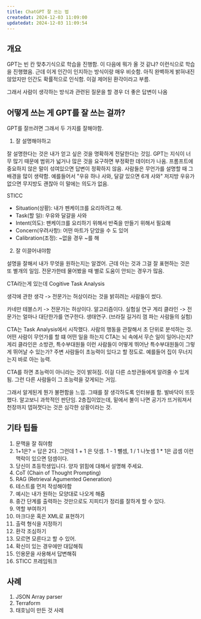 ```yaml
---
title: ChatGPT 잘 쓰는 법
createdat: 2024-12-03 11:09:00
updatedat: 2024-12-03 11:09:54
---
```


## 개요

GPT는 빈 칸 맞추기식으로 학습을 진행함. 이 다음에 뭐가 올 것 같냐? 이런식으로 학습을 진행했음. 근데 이게 인간이 인지하는 방식이랑 매우 비슷함. 아직 완벽하게 밝혀내진 않았지만 인간도 확률적으로 인식함. 이걸 제어된 환각이라고 부름.

그래서 사람이 생각하는 방식과 관련된 질문을 할 경우 더 좋은 답변이 나옴

## 어떻게 쓰는 게 GPT를 잘 쓰는 걸까?

GPT를 잘쓰려면 그래서 두 가지를 잘해야함.

1. 잘 설명해야하고

잘 설명한다는 것은 내가 얻고 싶은 것을 명확하게 전달한다는 것임.
GPT는 지식이 너무 많기 때문에 범위가 넓거나 많은 것을 요구하면 부정확한 데이터가 나옴. 프롬프트에 중요하지 않은 말이 섞여있으면 답변이 정확하지 않음.
사람들은 무언가를 설명할 때 그 배경을 많이 생략함. 예를들어서 "우유 하나 사와, 달걀 있으면 6개 사와" 저지방 우유가 없으면 무지방도 괜찮아
이 말에는 의도가 없음.

STICC

- Situation(상황): 내가 펜케이크를 요리하려고 해.
- Task(할 일): 우유와 달걀을 사와
- Intent(의도): 팬케이크를 요리하기 위해서 반죽을 만들기 위해서 필요해
- Concern(우려사항): 어떤 마트가 닫았을 수 도 있어
- Calibration(조정): ~없을 경우 ~를 해

2. 잘 이끌어내야함

설명을 잘해서 내가 무엇을 원하는지는 알겠어. 근데 아는 것과 그걸 잘 표현하는 것은 또 별개의 일임. 전문가한테 물어봤을 때 별로 도움이 안되는 경우가 많음.

CTA라는게 있는데 Cogitive Task Analysis

생각에 관한 생각 -> 전문가는 허상이라는 것을 밝히려는 사람들이 썼다.

카네만 테블스키 -> 전문가는 허상이다. 알고리즘이다. 실험실 연구
게리 클라인 -> 전문가는 얼마나 대단한가를 연구한다. 생태연구. (브라질 길거리 껌 파는 사람들의 실험)

CTA는 Task Analysis에서 시작했다. 사람의 행동을 관찰해서 초 단위로 분석하는 것. 어떤 사람이 무언가를 할 떄 어떤 일을 하는지
CTA는 뇌 속에서 무슨 일이 일어나는지?
게리 클라인은 소방관, 특수부대원들 이런 사람들이 어떻게 뛰어난 특수부대원들이 그렇게 뛰어날 수 있는가? 주변 사람들이 초능력이 있다고 할 정도로. 예를들어 집이 무너지는지 바로 아는 능력.

CTA를 하면 초능력이 아니라는 것이 밝혀짐. 이걸 다른 소방관들에게 알려줄 수 있게됨. 그런 다른 사람들이 그 초능력을 갖게되는 거임.

그래서 알게된게 뭔가 불편함을 느낌. 그때를 잘 생각하도록 인터뷰를 함. 발바닥이 뜨듯했다. 알고보니 과학적인 판단임. 2층집이었는데, 밑에서 불이 나면 공기가 뜨거워져서 천장까지 뎁혀졋다는 것은 심각한 상황이라는 것.

## 기타 팁들

1. 문맥을 잘 줘야함
1. 1+1은? = 답은 2다. 그런데 1 + 1 은 덧셈. 1 - 1 뺄셈, 1 / 1 나눗셈 1 * 1은 곱셈 이런 맥락이 있으면 덤셈이다.
3. 당신이 초등학생입니다. 양자 얽힘에 대해서 설명해 주세요.
2. CoT (Chain of Thought Prompting)
3. RAG (Retrieval Agumented Generation)
4. 테스트를 먼저 작성해야함
5. 예시는 내가 원하는 모양대로 나오게 해줌
6. 중간 단계를 출력하는 것만으로도 지피티가 정리를 잘하게 할 수 있다.
7. 역할 부여하기
8. 마크다운 혹은 XML로 표현하기
9. 출력 형식을 지정하기
10. 환각 조심하기
1. 모르면 모른다고 할 수 있어.
2. 확신이 있는 경우에만 대답해줘
3. 인용문을 사용해서 답변해줘
11. STICC 프레임워크

## 사례

1. JSON Array parser
2. Terraform
3. 태호님이 만든 것 사례
